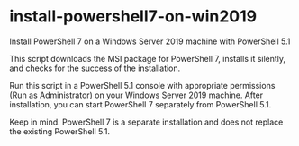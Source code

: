 # install-powershell7-on-win2019
Install PowerShell 7 on a Windows Server 2019 machine with PowerShell 5.1

This script downloads the MSI package for PowerShell 7, installs it silently, and checks for the success of the installation. 

Run this script in a PowerShell 5.1 console with appropriate permissions (Run as Administrator) on your Windows Server 2019 machine. After installation, you can start PowerShell 7 separately from PowerShell 5.1.

Keep in mind. PowerShell 7 is a separate installation and does not replace the existing PowerShell 5.1.
